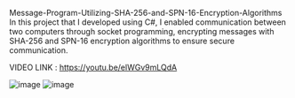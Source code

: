 Message-Program-Utilizing-SHA-256-and-SPN-16-Encryption-Algorithms
In this project that I developed using C#, I enabled communication between two computers through socket programming, encrypting messages with SHA-256 and SPN-16 encryption algorithms to ensure secure communication.

VIDEO LINK : https://youtu.be/elWGv9mLQdA

![image](https://github.com/Hkaya50126/Message-Program-Utilizing-SHA-256-and-SPN-16-Encryption-Algorithms/assets/58502933/20be3857-0dcb-480c-b3cf-aad383118c8a)
![image](https://github.com/Hkaya50126/Message-Program-Utilizing-SHA-256-and-SPN-16-Encryption-Algorithms/assets/58502933/3c01c4b4-f874-4563-8652-7e72587a20bc)

